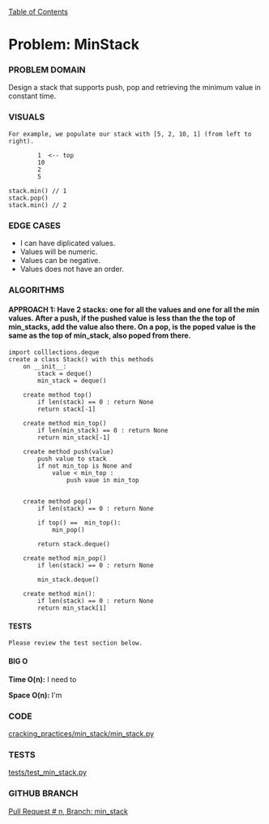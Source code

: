 [Table of Contents](../../README.md)

# Problem: MinStack

### PROBLEM DOMAIN

Design a stack that supports push, pop and retrieving the minimum value in constant time.


### VISUALS
```
For example, we populate our stack with [5, 2, 10, 1] (from left to right).

        1  <-- top
        10
        2
        5

stack.min() // 1
stack.pop()
stack.min() // 2

```

### EDGE CASES

- I can have diplicated values.
- Values will be numeric.
- Values can be negative.
- Values does not have an order.


### ALGORITHMS

#### APPROACH 1: Have 2 stacks: one for all the values and one for all the min values. After a push, if the pushed value is less than the the top of min_stacks, add the value also there. On a pop, is the poped value is the same as the top of min_stack, also poped from there.

```
import colllections.deque
create a class Stack() with this methods
    on __init__:
        stack = deque()
        min_stack = deque()

    create method top()
        if len(stack) == 0 : return None
        return stack[-1]

    create method min_top()
        if len(min_stack) == 0 : return None
        return min_stack[-1]

    create method push(value)
        push value to stack
        if not min_top is None and
            value < min_top :
                push vaue in min_top


    create method pop()
        if len(stack) == 0 : return None

        if top() ==  min_top():
            min_pop()

        return stack.deque()

    create method min_pop()
        if len(stack) == 0 : return None

        min_stack.deque()

    create method min():
        if len(stack) == 0 : return None
        return min_stack[1]

```

#### TESTS

```
Please review the test section below.
```

#### BIG O

**Time O(n):** I need to

**Space O(n):** I'm

### CODE

[cracking_practices/min_stack/min_stack.py](min_stack.py)

### TESTS

[tests/test_min_stack.py](../../tests/test_min_stack.py)

### GITHUB BRANCH

[Pull Request # n, Branch: min_stack](https://github.com/ilealm/cracking-practices/pull/X)
